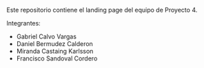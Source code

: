 Este repositorio contiene el landing page del equipo de Proyecto 4.


Integrantes:
- Gabriel Calvo Vargas
- Daniel Bermudez Calderon
- Miranda Castaing Karlsson
- Francisco Sandoval Cordero
